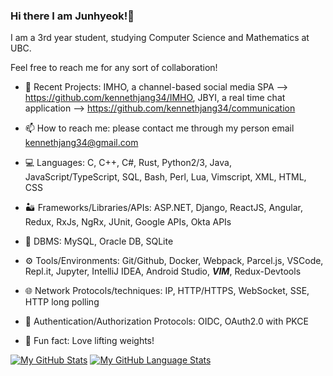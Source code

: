 ### Hi there I am Junhyeok!👋
I am a 3rd year student, studying Computer Science and Mathematics at UBC.


Feel free to reach me for any sort of collaboration! 

- 💬 Recent Projects: IMHO, a channel-based social media SPA --> https://github.com/kennethjang34/IMHO, JBYI, a real time chat application --> https://github.com/kennethjang34/communication

- 📫 How to reach me: please contact me through my person email kennethjang34@gmail.com 

- 💻 Languages: C, C++, C#, Rust, Python2/3, Java, JavaScript/TypeScript, SQL, Bash, Perl, Lua, Vimscript, XML, HTML, CSS

- 🏜️ Frameworks/Libraries/APIs: ASP.NET, Django, ReactJS, Angular, Redux, RxJs, NgRx, JUnit, Google APIs, Okta APIs

- 🏬 DBMS: MySQL, Oracle DB, SQLite

- ⚙️ Tools/Environments: Git/Github, Docker, Webpack, Parcel.js, VSCode, Repl.it, Jupyter, IntelliJ IDEA, Android Studio, ***VIM***, Redux-Devtools

- 🌐 Network Protocols/techniques: IP, HTTP/HTTPS, WebSocket, SSE, HTTP long polling

- 👤 Authentication/Authorization Protocols: OIDC, OAuth2.0 with PKCE

- 📜 Fun fact: Love lifting weights!
 

[![My GitHub Stats](https://github-readme-stats.vercel.app/api/?username=kennethjang34&count_private=true&theme=tokyonight&showicons=true)]()
[![My GitHub Language Stats](https://github-readme-stats.vercel.app/api/top-langs/?username=kennethjang34&count_private=true&langs_count=5&theme=tokyonight)]()
